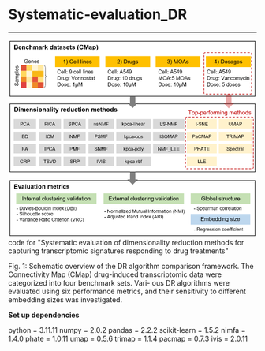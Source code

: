 # Systematic-evaluation_DR
-----

![Intro](https://github.com/sysbiolab-ysk/Systematic-evaluation_DR/blob/main/Data/Intro.png)
code for "Systematic evaluation of dimensionality reduction methods for capturing transcriptomic signatures responding to drug treatments"


Fig. 1: Schematic overview of the DR algorithm comparison framework. The Connectivity
Map (CMap) drug-induced transcriptomic data were categorized into four benchmark sets. Vari-
ous DR algorithms were evaluated using six performance metrics, and their sensitivity to different
embedding sizes was investigated.


**Set up dependencies**


python = 3.11.11
numpy = 2.0.2
pandas = 2.2.2
scikit-learn = 1.5.2
nimfa = 1.4.0 
phate = 1.0.11
umap = 0.5.6
trimap = 1.1.4
pacmap = 0.7.3
ivis = 2.0.11







